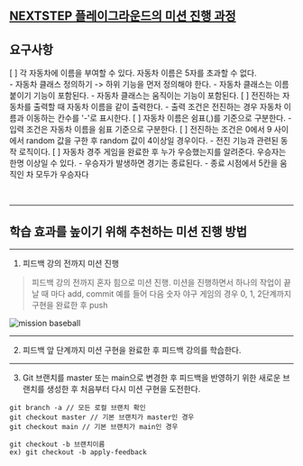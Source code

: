 ## [NEXTSTEP 플레이그라운드의 미션 진행 과정](https://github.com/next-step/nextstep-docs/blob/master/playground/README.md)

## 요구사항

[ ] 각 자동차에 이름을 부여할 수 있다. 자동차 이름은 5자를 초과할 수 없다.  
    - 자동차 클래스 정의하기 -> 하위 기능을 먼저 정의해야 한다.
    - 자동차 클래스는 이름 붙이기 기능이 포함된다.
    - 자동차 클래스는 움직이는 기능이 포함된다.
[ ] 전진하는 자동차를 출력할 때 자동차 이름을 같이 출력한다.
    - 출력 조건은 전진하는 경우 자동차 이름과 이동하는 칸수를 '-'로 표시한다.
[ ] 자동차 이름은 쉼표(,)를 기준으로 구분한다.
    - 입력 조건은 자동차 이름을 쉼표 기준으로 구분한다.
[ ] 전진하는 조건은 0에서 9 사이에서 random 값을 구한 후 random 값이 4이상일 경우이다.
    - 전진 기능과 관련된 동작 로직이다.
[ ] 자동차 경주 게임을 완료한 후 누가 우승했는지를 알려준다. 우승자는 한명 이상일 수 있다.
    - 우승자가 발생하면 경기는 종료된다.
    - 종료 시점에서 5칸을 움직인 차 모두가 우승자다



<br/>

---
## 학습 효과를 높이기 위해 추천하는 미션 진행 방법

---
1. 피드백 강의 전까지 미션 진행 
> 피드백 강의 전까지 혼자 힘으로 미션 진행. 미션을 진행하면서 하나의 작업이 끝날 때 마다 add, commit
> 예를 들어 다음 숫자 야구 게임의 경우 0, 1, 2단계까지 구현을 완료한 후 push

![mission baseball](https://raw.githubusercontent.com/next-step/nextstep-docs/master/playground/images/mission_baseball.png)

---
2. 피드백 앞 단계까지 미션 구현을 완료한 후 피드백 강의를 학습한다.

---
3. Git 브랜치를 master 또는 main으로 변경한 후 피드백을 반영하기 위한 새로운 브랜치를 생성한 후 처음부터 다시 미션 구현을 도전한다.

```
git branch -a // 모든 로컬 브랜치 확인
git checkout master // 기본 브랜치가 master인 경우
git checkout main // 기본 브랜치가 main인 경우

git checkout -b 브랜치이름
ex) git checkout -b apply-feedback
```
